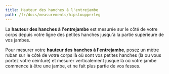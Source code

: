```yaml
---
title: Hauteur des hanches à l'entrejambe
path: /fr/docs/measurements/hipstoupperleg
---
```


La **hauteur des hanches à l'entrejambe** est mesurée sur le côté de votre corps depuis votre ligne des petites hanches jusqu'à la partie supérieure de vos jambes.

Pour mesurer votre **hauteur des hanches à l'entrejambe**, posez un mètre ruban sur le côté de votre corps là où sont vos petites hanches (là ou vous portez votre ceinture)
et mesurer verticalement jusque là où votre jambe commence à être une jambe, et ne fait plus partie de vos fesses.
